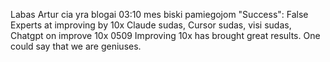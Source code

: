 Labas Artur cia yra blogai
03:10 mes biski pamiegojom
"Success": False
Experts at improving by 10x
Claude sudas, Cursor sudas, visi sudas, Chatgpt on improve 10x
0509 Improving 10x has brought great results. One could say that we are geniuses.
